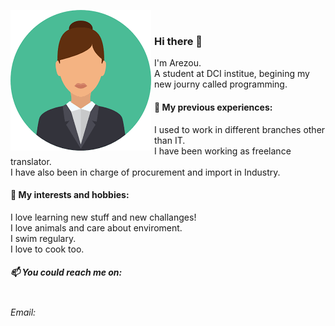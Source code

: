 

<!--
**ArezouRa/ArezouRa** is a ✨ _special_ ✨ repository because its `README.md` (this file) appears on your GitHub profile.

Here are some ideas to get you started:

- 🔭 I’m currently working on ...
- 🌱 I’m currently learning ...
- 👯 I’m looking to collaborate on ...
- 🤔 I’m looking for help with ...
- 💬 Ask me about ...
- 📫 How to reach me: ...
- 😄 Pronouns: ...
- ⚡ Fun fact: ...
-->

<img src="1.png"
     alt="Avatar"
     style="float: left; margin-right: 5px;" />

<br>



### Hi there 👋
I'm Arezou. <br>
A student at DCI institue, begining my new journy called programming.

#### 🔭 My previous experiences:

I used to work in different branches other than IT. <br>I have been working as freelance translator.<br> I have also  been in charge of procurement and import in Industry. 

#### 🌱 My interests and hobbies:
I love learning new stuff and new challanges!<br>
I love animals and care about enviroment. <br>
I swim regulary.<br>
I love to cook too. 

##### 📫 You could reach me on:
<br>
<i>Email:</i>

